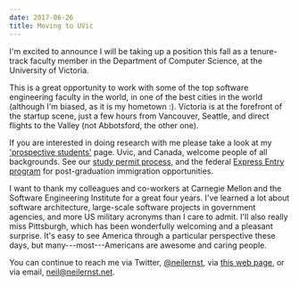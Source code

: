 ```yaml
---
date: 2017-06-26 
title: Moving to UVic
---
```


I'm excited to announce I will be taking up a position this fall as a tenure-track faculty member in the Department of Computer Science, at the University of Victoria.

This is a great opportunity to work with some of the top software engineering faculty in the world, in one of the best cities in the world (although I'm biased, as it is my hometown :). Victoria is at the forefront of the startup scene, just a few hours from Vancouver, Seattle, and direct flights to the Valley (not Abbotsford, the other one). 

If you are interested in doing research with me please take a look at my ['prospective students'](/prospective) page. Uvic, and Canada, welcome people of all backgrounds. See our [study permit process](http://www.cic.gc.ca/english/study/index.asp), and the federal [Express Entry program](http://www.cic.gc.ca/english/study/work-postgrad.asp) for post-graduation immigration opportunities.

I want to thank my colleagues and co-workers at Carnegie Mellon and the Software Engineering Institute for a great four years. I've learned a lot about software architecture, large-scale software projects in government agencies, and more US military acronyms than I care to admit. I'll also really miss Pittsburgh, which has been wonderfully welcoming and a pleasant surprise. It's easy to see America through a particular perspective these days, but many---most---Americans are awesome and caring people. 
<!-- Pittsburgh in particular is a leading indicator of problems and opportunities the whole world will have to deal with, in autonomous vehicles, uninterpretable machine learning algorithms, diversity and inclusiveness in technology, and the very question of what work means in a world where we just need less of it. -->

You can continue to reach me via Twitter, [@neilernst](https://twitter.com/neilernst), via [this web page](contact.html), or via email, [neil@neilernst.net](mailto:neil@neilernst.net).
